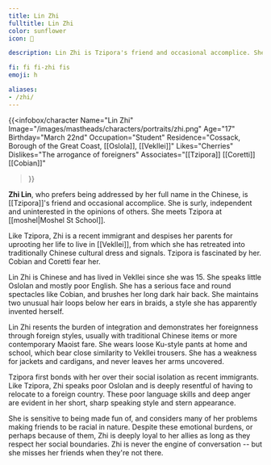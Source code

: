 ```yaml
---
title: Lin Zhi
fulltitle: Lin Zhi
color: sunflower
icon: 🐉

description: Lin Zhi is Tzipora's friend and occasional accomplice. She is surly, independent and uninterested in the opinions of others. She meets Tzipora at Moshel St School.

fi: fi fi-zhi fis
emoji: h

aliases:
- /zhi/
---
```

{{<infobox/character
	Name="Lin Zhi"
    Image="/images/mastheads/characters/portraits/zhi.png"
    Age="17"
    Birthday="March 22nd"
	Occupation="Student"
	Residence="Cossack, Borough of the Great Coast, [[Oslola]], [[Vekllei]]"
    Likes="Cherries"
    Dislikes="The arrogance of foreigners"
    Associates="[[Tzipora]] [[Coretti]] [[Cobian]]"
>}}

**Zhi Lin**, who prefers being addressed by her full name in the Chinese, is [[Tzipora]]'s friend and occasional accomplice. She is surly, independent and uninterested in the opinions of others. She meets Tzipora at [[moshel|Moshel St School]].

Like Tzipora, Zhi is a recent immigrant and despises her parents for uprooting her life to live in [[Vekllei]], from which she has retreated into traditionally Chinese cultural dress and signals. Tzipora is fascinated by her. Cobian and Coretti fear her.

Lin Zhi is Chinese and has lived in Vekllei since she was 15. She speaks little Oslolan and mostly poor English. She has a serious face and round spectacles like Cobian, and brushes her long dark hair back. She maintains two unusual hair loops below her ears in braids, a style she has apparently invented herself.

Lin Zhi resents the burden of integration and demonstrates her foreignness through foreign styles, usually with traditional Chinese items or more contemporary Maoist fare. She wears loose Ku-style pants at home and school, which bear close similarity to Vekllei trousers. She has a weakness for jackets and cardigans, and never leaves her arms uncovered.

Tzipora first bonds with her over their social isolation as recent immigrants. Like Tzipora, Zhi speaks poor Oslolan and is deeply resentful of having to relocate to a foreign country. These poor language skills and deep anger are evident in her short, sharp speaking style and stern appearance.

She is sensitive to being made fun of, and considers many of her problems making friends to be racial in nature. Despite these emotional burdens, or perhaps because of them, Zhi is deeply loyal to her allies as long as they respect her social boundaries. Zhi is never the engine of conversation -- but she misses her friends when they're not there.